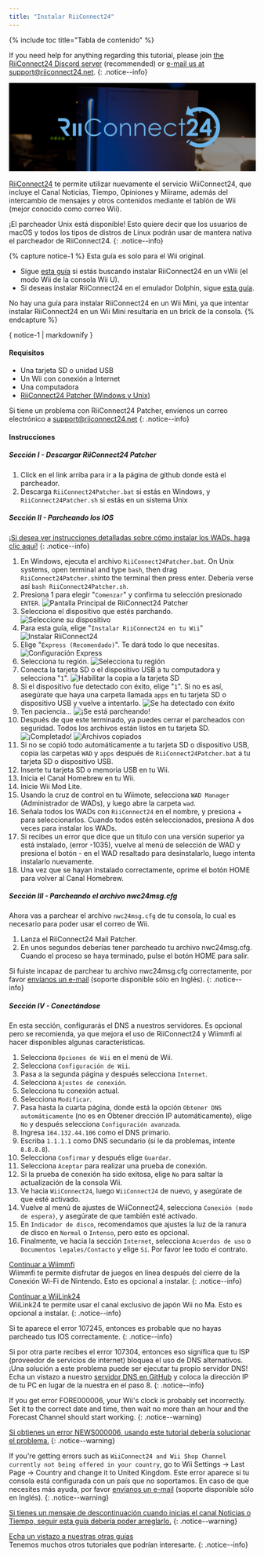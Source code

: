 ```yaml
---
title: "Instalar RiiConnect24"
---
```


{% include toc title="Tabla de contenido" %}

If you need help for anything regarding this tutorial, please join [the RiiConnect24 Discord server](https://discord.gg/rc24) (recommended) or [e-mail us at support@riiconnect24.net](mailto:support@riiconnect24.net).
{: .notice--info}

![Logotipo de RiiConnect24](/images/WiiRC24Logo.jpg)

[RiiConnect24](https://rc24.xyz/) te permite utilizar nuevamente el servicio WiiConnect24, que incluye el Canal Noticias, Tiempo, Opiniones y Miirame, además del intercambio de mensajes y otros contenidos mediante el tablón de Wii (mejor conocido como correo Wii).

¡El parcheador Unix está disponible! Esto quiere decir que los usuarios de macOS y todos los tipos de distros de Linux podrán usar de mantera nativa el parcheador de RiiConnect24.
{: .notice--info}

{% capture notice-1 %}
Esta guía es solo para el Wii original.

- Sigue [esta guía](riiconnect24-vwii) si estás buscando instalar RiiConnect24 en un vWii (el modo Wii de la consola Wii U).
- Si deseas instalar RiiConnect24 en el emulador Dolphin, sigue [esta guía](riiconnect24-vwii).

No hay una guía para instalar RiiConnect24 en un Wii Mini, ya que intentar instalar RiiConnect24 en un Wii Mini resultaría en un brick de la consola.
{% endcapture %}

<div class="notice--warning">{ notice-1 | markdownify }</div>

#### Requisitos

* Una tarjeta SD o unidad USB
* Un Wii con conexión a Internet
* Una computadora
* [RiiConnect24 Patcher (Windows y Unix)](https://github.com/RiiConnect24/RiiConnect24-Patcher/releases)

Si tiene un problema con RiiConnect24 Patcher, envíenos un correo electrónico a support@riiconnect24.net
{: .notice--info}

#### Instrucciones

##### Sección I - Descargar RiiConnect24 Patcher

1. Click en el link arriba para ir a la página de github donde está el parcheador.
2. Descarga `RiiConnect24Patcher.bat` si estás en Windows, y `RiiConnect24Patcher.sh` si estás en un sistema Unix

##### Sección II - Parcheando los IOS

[¡Si desea ver instrucciones detalladas sobre cómo instalar los WADs, haga clic aquí!](wiimodlite)
{: .notice--info}

1. En Windows, ejecuta el archivo `RiiConnect24Patcher.bat`. On Unix systems, open terminal and type `bash`, then drag `RiiConnect24Patcher.sh`into the terminal then press enter. Debería verse así `bash RiiConnect24Patcher.sh`.
2. Presiona 1 para elegir "`Comenzar`" y confirma tu selección presionado `ENTER`. ![Pantalla Principal de RiiConnect24 Patcher](/images/RC24_Patcher/1.PNG)
3. Selecciona el dispositivo que estés parchando. ![Seleccione su dispositivo](/images/RC24_Patcher/2.PNG)
4. Para esta guía, elige "`Instalar RiiConnect24 en tu Wii`" ![Instalar RiiConnect24](/images/RC24_Patcher/3.PNG)
5. Elige "`Express (Recomendado)`". Te dará todo lo que necesitas. ![Configuración Express](/images/RC24_Patcher/4.PNG)
6. Selecciona tu región. ![Selecciona tu región](/images/RC24_Patcher/5.PNG)
7. Conecta la tarjeta SD o el dispositivo USB a tu computadora y selecciona "`1`". ![Habilitar la copia a la tarjeta SD](/images/RC24_Patcher/6.PNG)
8. Si el dispositivo fue detectado con éxito, elige "`1`". Si no es así, asegúrate que haya una carpeta llamada `apps` en tu tarjeta SD o dispositivo USB y vuelve a intentarlo. ![Se ha detectado con éxito](/images/RC24_Patcher/7.PNG)
9. Ten paciencia... ![¡Se está parcheando!](/images/RC24_Patcher/8.PNG)
10. Después de que este terminado, ya puedes cerrar el parcheados con seguridad. Todos los archivos están listos en tu tarjeta SD. ![¡Completado!](/images/RC24_Patcher/9.PNG) ![Archivos copiados](/images/RC24_Patcher/10.PNG)
11. Si no se copió todo automáticamente a tu tarjeta SD o dispositivo USB, copia las carpetas `WAD` y `apps` después de `RiiConnect24Patcher.bat` a tu tarjeta SD o dispositivo USB.
12. Inserte tu tarjeta SD o memoria USB en tu Wii.
13. Inicia el Canal Homebrew en tu Wii.
14. Inicie Wii Mod Lite.
15. Usando la cruz de control en tu Wiimote, selecciona `WAD Manager` (Administrador de WADs), y luego abre la carpeta `wad`.
16. Señala todos los WADs con `RiiConnect24` en el nombre, y presiona + para seleccionarlos. Cuando todos estén seleccionados, presiona A dos veces para instalar los WADs.
17. Si recibes un error que dice que un título con una versión superior ya está instalado, (error -1035), vuelve al menú de selección de WAD y presiona el botón - en el WAD resaltado para desinstalarlo, luego intenta instalarlo nuevamente.
18. Una vez que se hayan instalado correctamente, oprime el botón HOME para volver al Canal Homebrew.

##### Sección III - Parcheando el archivo nwc24msg.cfg

Ahora vas a parchear el archivo `nwc24msg.cfg` de tu consola, lo cual es necesario para poder usar el correo de Wii.

1. Lanza el RiiConnect24 Mail Patcher.
2. En unos segundos deberías tener parcheado tu archivo nwc24msg.cfg. Cuando el proceso se haya terminado, pulse el botón HOME para salir.

Si fuiste incapaz de parchear tu archivo nwc24msg.cfg correctamente, por favor [envíanos un e-mail](mailto:support@riiconnect24.net) (soporte disponible sólo en Inglés).
{: .notice--info}

##### Sección IV - Conectándose

En esta sección, configurarás el DNS a nuestros servidores. Es opcional pero se recomienda, ya que mejora el uso de RiiConnect24 y Wiimmfi al hacer disponibles algunas características.

1. Selecciona `Opciones de Wii` en el menú de Wii.
2. Selecciona `Configuración de Wii`.
3. Pasa a la segunda página y después selecciona `Internet`.
4. Selecciona `Ajustes de conexión`.
5. Selecciona tu conexión actual.
6. Selecciona `Modificar`.
7. Pasa hasta la cuarta página, donde está la opción `Obtener DNS automáticamente` (no es en Obtener drección IP automáticamente), elige `No` y después selecciona `Configuración avanzada`.
8. Ingresa `164.132.44.106` como el DNS primario.
9. Escriba `1.1.1.1` como DNS secundario (si le da problemas, intente `8.8.8.8`).
10. Selecciona `Confirmar` y después elige `Guardar`.
11. Selecciona `Aceptar` para realizar una prueba de conexión.
12. Si la prueba de conexión ha sido exitosa, elige `No` para saltar la actualización de la consola Wii.
13. Ve hacia `WiiConnect24`, luego `WiiConnect24` de nuevo, y asegúrate de que esté activado.
14. Vuelve al menú de ajustes de WiiConnect24, selecciona `Conexión (modo de espera)`, y asegúrate de que también esté activado.
15. En `Indicador de disco`, recomendamos que ajustes la luz de la ranura de disco en `Normal` o `Intenso`, pero esto es opcional.
16. Finalmente, ve hacia la sección `Internet`, selecciona `Acuerdos de uso` o `Documentos legales/Contacto` y elige `Sí`. Por favor lee todo el contrato.


[Continuar a Wiimmfi](wiimmfi)<br> Wiimmfi te permite disfrutar de juegos en línea después del cierre de la Conexión Wi-Fi de Nintendo. Esto es opcional a instalar.
{: .notice--info}

[Continuar a WiiLink24](wiilink24)<br> WiiLink24 te permite usar el canal exclusivo de japón Wii no Ma. Esto es opcional a instalar.
{: .notice--info}

Si te aparece el error 107245, entonces es probable que no hayas parcheado tus IOS correctamente.
{: .notice--info}

Si por otra parte recibes el error 107304, entonces eso significa que tu ISP (proveedor de servicios de internet) bloquea el uso de DNS alternativos. ¡Una solución a este problema puede ser ejecutar tu propio servidor DNS! Echa un vistazo a nuestro [servidor DNS en GitHub](https://github.com/RiiConnect24/DNS-Server) y coloca la dirección IP de tu PC en lugar de la nuestra en el paso 8.
{: .notice--info}

If you get error FORE000006, your Wii's clock is probably set incorrectly. Set it to the correct date and time, then wait no more than an hour and the Forecast Channel should start working.
{: .notice--warning}

[Si obtienes un error NEWS000006, usando este tutorial debería solucionar el problema.](news000006)
{: .notice--warning}

If you're getting errors such as `WiiConnect24 and Wii Shop Channel currently not being offered in your country`, go to Wii Settings -> Last Page -> Country and change it to United Kingdom. Este error aparece si tu consola está configurada con un país que no soportamos. En caso de que necesites más ayuda, por favor [envíanos un e-mail](mailto:support@riiconnect24.net) (soporte disponible sólo en Inglés).
{: .notice--warning}

[Si tienes un mensaje de descontinuación cuando inicias el canal Noticias o Tiempo, seguir esta guía debería poder arreglarlo.](deleting-vffs)
{: .notice--warning}

[Echa un vistazo a nuestras otras guías](site-navigation)<br> Tenemos muchos otros tutoriales que podrían interesarte.
{: .notice--info}
